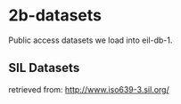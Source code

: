 # 2b-datasets
Public access datasets we load into eil-db-1.

## SIL Datasets
retrieved from: http://www.iso639-3.sil.org/